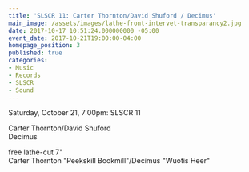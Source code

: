 ```yaml
---
title: 'SLSCR 11: Carter Thornton/David Shuford / Decimus'
main_image: /assets/images/lathe-front-intervet-transparancy2.jpg
date: 2017-10-17 10:51:24.000000000 -05:00
event_date: 2017-10-21T19:00:00-04:00
homepage_position: 3
published: true
categories:
- Music
- Records
- SLSCR
- Sound
---
```


<p>Saturday, October 21, 7:00pm: SLSCR 11</p>
<p>Carter Thornton/David Shuford<br />
Decimus</p>
<p>free lathe-cut 7"<br />
Carter Thornton "Peekskill Bookmill"/Decimus "Wuotis Heer"</p>
